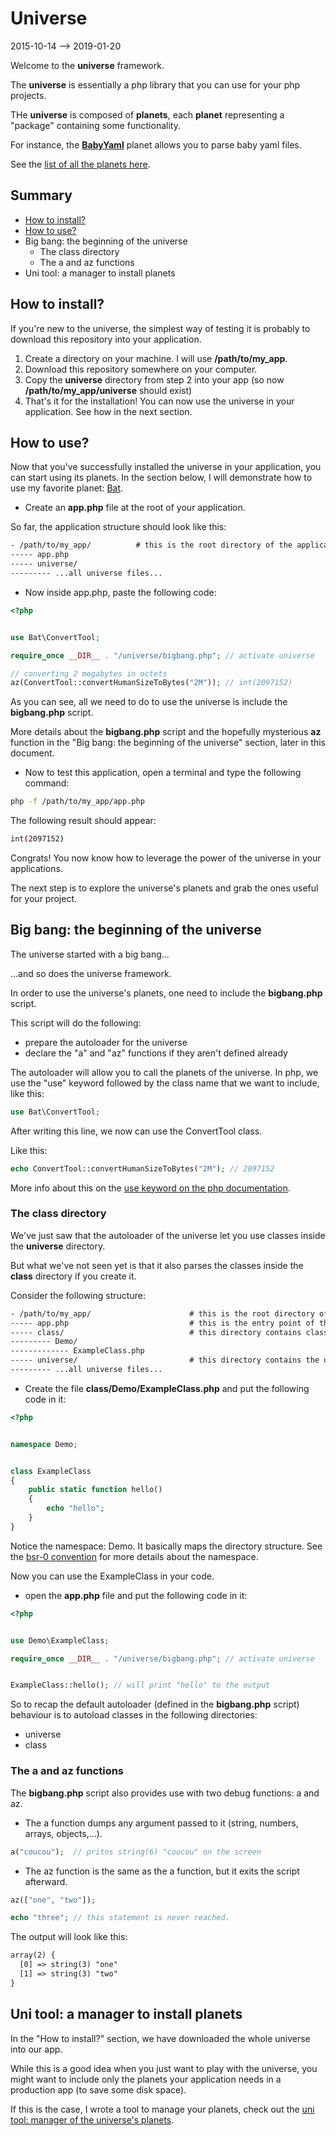 Universe
==============
2015-10-14 --> 2019-01-20





Welcome to the **universe** framework.


The **universe** is essentially a php library that you can use for your php projects.


THe **universe** is composed of **planets**, each **planet** representing a "package" containing some functionality.

For instance, the **[BabyYaml](https://github.com/karayabin/universe-snapshot/tree/master/universe/BabyYaml)** planet allows you to parse baby yaml files.


See the [list of all the planets here](https://github.com/karayabin/universe-snapshot/tree/master/universe).




Summary
-------
- [How to install?](#how-to-install)
- [How to use?](#how-to-use)
- Big bang: the beginning of the universe
    - The class directory
    - The a and az functions
- Uni tool: a manager to install planets



How to install?
---------------

If you're new to the universe, the simplest way of testing it is probably to download this repository into your application.

1. Create a directory on your machine. I will use **/path/to/my_app**.
2. Download this repository somewhere on your computer.
3. Copy the **universe** directory from step 2 into your app (so now **/path/to/my_app/universe** should exist)
4. That's it for the installation! You can now use the universe in your application. See how in the next section.


How to use?
-----------

Now that you've successfully installed the universe in your application, you can start using its planets.
In the section below, I will demonstrate how to use my favorite planet: [Bat](https://github.com/karayabin/universe-snapshot/tree/master/universe/Bat).


- Create an **app.php** file at the root of your application.

So far, the application structure should look like this:

```txt
- /path/to/my_app/          # this is the root directory of the application
----- app.php
----- universe/
--------- ...all universe files...
```


- Now inside app.php, paste the following code:

```php
<?php


use Bat\ConvertTool;

require_once __DIR__ . "/universe/bigbang.php"; // activate universe

// converting 2 megabytes in octets
az(ConvertTool::convertHumanSizeToBytes("2M")); // int(2097152)


```

As you can see, all we need to do to use the universe is include the **bigbang.php** script.

More details about the **bigbang.php** script and the hopefully mysterious **az** function in the
"Big bang: the beginning of the universe" section, later in this document.




- Now to test this application, open a terminal and type the following command:

```bash
php -f /path/to/my_app/app.php
```

The following result should appear:

```bash
int(2097152)
```


Congrats! You now know how to leverage the power of the universe in your applications.

The next step is to explore the universe's planets and grab the ones useful for your project.




Big bang: the beginning of the universe
-----------------------------------------

The universe started with a big bang...

...and so does the universe framework.

In order to use the universe's planets, one need to include the **bigbang.php** script.

This script will do the following:

- prepare the autoloader for the universe
- declare the "a" and "az" functions if they aren't defined already



The autoloader will allow you to call the planets of the universe.
In php, we use the "use" keyword followed by the class name that we want to include, like this:


```php
use Bat\ConvertTool;
```

After writing this line, we now can use the ConvertTool class.

Like this:

```php
echo ConvertTool::convertHumanSizeToBytes("2M"); // 2097152
```

More info about this on the [use keyword on the php documentation](http://php.net/manual/en/language.namespaces.importing.php).



### The class directory

We've just saw that the autoloader of the universe let you use classes inside the **universe** directory.

But what we've not seen yet is that it also parses the classes inside the **class** directory if you create it.


Consider the following structure:


```txt
- /path/to/my_app/                      # this is the root directory of the application
----- app.php                           # this is the entry point of this app
----- class/                            # this directory contains classes specific to your application
--------- Demo/
------------- ExampleClass.php
----- universe/                         # this directory contains the universe's planets
--------- ...all universe files...
```

- Create the file **class/Demo/ExampleClass.php** and put the following code in it:


```php
<?php


namespace Demo;


class ExampleClass
{
    public static function hello()
    {
        echo "hello";
    }
}
```

Notice the namespace: Demo. It basically maps the directory structure.
See the [bsr-0 convention](https://github.com/lingtalfi/BumbleBee/blob/master/Autoload/convention.bsr0.eng.md) for more details
about the namespace.



Now you can use the ExampleClass in your code.

- open the **app.php** file and put the following code in it:

```php
<?php


use Demo\ExampleClass;

require_once __DIR__ . "/universe/bigbang.php"; // activate universe


ExampleClass::hello(); // will print "hello" to the output


```



So to recap the default autoloader (defined in the **bigbang.php** script) behaviour is to autoload classes in the following directories:

- universe
- class





### The a and az functions

The **bigbang.php** script also provides use with two debug functions: a and az.


- The a function dumps any argument passed to it (string, numbers, arrays, objects,...).

```php
a("coucou");  // pritns string(6) "coucou" on the screen
```

- The az function is the same as the a function, but it exits the script afterward.

```php
az(["one", "two"]);

echo "three"; // this statement is never reached.
```

The output will look like this:

```txt
array(2) {
  [0] => string(3) "one"
  [1] => string(3) "two"
}

```




Uni tool: a manager to install planets
--------------------------------------

In the "How to install?" section, we have downloaded the whole universe into our app.

While this is a good idea when you just want to play with the universe, you might want to include only the planets your application needs in a production app (to save some disk space).

If this is the case, I wrote a tool to manage your planets, check out the [uni tool: manager of the universe's planets](https://github.com/lingtalfi/universe-naive-importer).